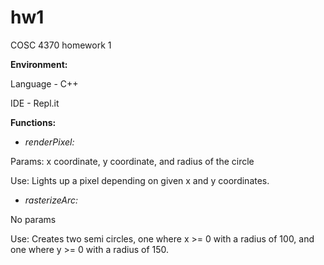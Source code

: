 # hw1
COSC 4370 homework 1

**Environment:**

Language - C++

IDE - Repl.it


**Functions:**

* *renderPixel:*

Params: x coordinate, y coordinate, and radius of the circle

Use: Lights up a pixel depending on given x and y coordinates.


* *rasterizeArc:*

No params

Use: Creates two semi circles, one where x >= 0 with a radius of 100, and one where y >= 0 with a radius of 150.
